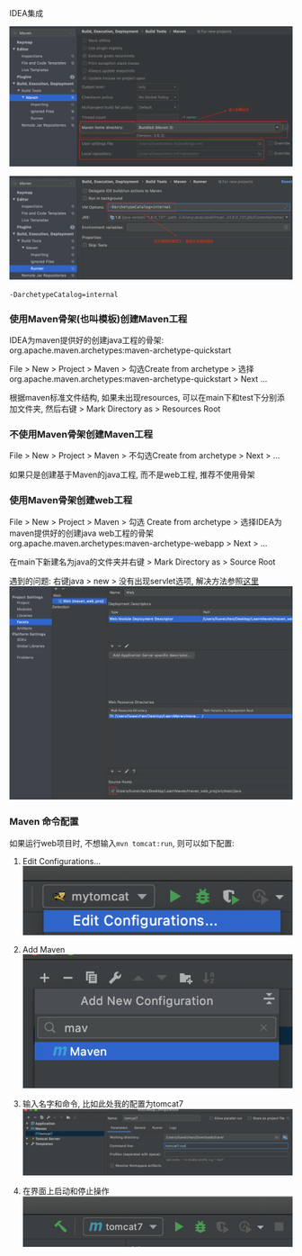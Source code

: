 IDEA集成

![](images/5.png)

![](images/6.png)

`-DarchetypeCatalog=internal`

### 使用Maven骨架(也叫模板)创建Maven工程  

IDEA为maven提供好的创建java工程的骨架:
org.apache.maven.archetypes:maven-archetype-quickstart

File > New > Project > Maven > 勾选Create from archetype > 选择 org.apache.maven.archetypes:maven-archetype-quickstart > Next ...

根据maven标准文件结构, 如果未出现resources, 可以在main下和test下分别添加文件夹, 然后右键 > Mark Directory as > Resources Root

### 不使用Maven骨架创建Maven工程 

File > New > Project > Maven > 不勾选Create from archetype > Next > ...

如果只是创建基于Maven的java工程, 而不是web工程, 推荐不使用骨架 

### 使用Maven骨架创建web工程  

File > New > Project > Maven > 勾选 Create from archetype > 选择IDEA为maven提供好的创建java web工程的骨架 org.apache.maven.archetypes:maven-archetype-webapp > Next > ...

在main下新建名为java的文件夹并右键 > Mark Directory as > Source Root

遇到的问题: 右键java > new > 没有出现servlet选项, 解决方法参照[这里](https://blog.csdn.net/romsen3410/article/details/104595074)  
![](images/7.png)

### Maven 命令配置   

如果运行web项目时, 不想输入`mvn tomcat:run`, 则可以如下配置:

1. Edit Configurations...
![](images/8.png)

2. Add Maven
![](images/9.png)

3. 输入名字和命令, 比如此处我的配置为tomcat7
![](images/10.png)

4. 在界面上启动和停止操作
![](images/11.png)

